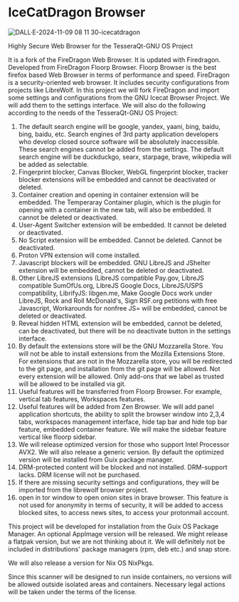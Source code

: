 # IceCatDragon Browser
![DALL·E-2024-11-09 08 11 30-icecatdragon](https://github.com/user-attachments/assets/222a3cef-ec91-4b41-a500-ef372f3663b9)


 Highly Secure Web Browser for the TesseraQt-GNU OS Project

It is a fork of the FireDragon Web Browser. It is updated with Firedragon. Developed from FireDragon Floorp Browser. Floorp Browser is the best firefox based Web Browser in terms of performance and speed. FireDragon is a security-oriented web browser. It includes security configurations from projects like LibreWolf. In this project we will fork FireDragon and import some settings and configurations from the GNU Icecat Browser Project. We will add them to the settings interface. We will also do the following according to the needs of the TesseraQt-GNU OS Project:

1. The default search engine will be google, yandex, yaani, bing, baidu, bing, baidu, etc. Search engines of 3rd party application developers who develop closed source software will be absolutely inaccessible. These search engines cannot be added from the settings. The default search engine will be duckduckgo, searx, starpage, brave, wikipedia will be added as selectable.
2. Fingerprint blocker, Canvas Blocker, WebGL fingerprint blocker, tracker blocker extensions will be embedded and cannot be deactivated or deleted.
3. Container creation and opening in container extension will be embedded. The Temperaray Container plugin, which is the plugin for opening with a container in the new tab, will also be embedded. It cannot be deleted or deactivated.
4. User-Agent Switcher extension will be embedded. It cannot be deleted or deactivated.
5. No Script extension will be embedded. Cannot be deleted. Cannot be deactivated. 
6. Proton VPN extension will come installed.
7. Javascript blockers will be embedded. GNU LibreJS and JShelter extension will be embedded, cannot be deleted or deactivated.
8. Other LibreJS extensions (LibreJS compatible Pay.gov, LibreJS compatible SumOfUs.org, LibreJS Google Docs, LibreJS/USPS compatibility, LibrifyJS: libgen.me, Make Google Docs work under LibreJS, Rock and Roll McDonald's, Sign RSF.org petitions with free Javascript, Workarounds for nonfree JS= will be embedded, cannot be deleted or deactivated.
9. Reveal hidden HTML extension will be embedded, cannot be deleted, can be deactivated, but there will be no deactivate button in the settings interface.
10. By default the extensions store will be the GNU Mozzarella Store. You will not be able to install extensions from the Mozilla Extensions Store. For extensions that are not in the Mozzarella store, you will be redirected to the git page, and installation from the git page will be allowed. Not every extension will be allowed. Only add-ons that we label as trusted will be allowed to be installed via git.
11. Useful features will be transferred from Floorp Browser. For example, vertical tab features, Workspaces features. 
12. Useful features will be added from Zen Browser. We will add panel application shortcuts, the ability to split the browser window into 2,3,4 tabs, workspaces management interface, hide tap bar and hide top bar feature, embedded container feature. We will make the sidebar feature vertical like floorp sidebar.
13. We will release optimized version for those who support Intel Processor AVX2. We will also release a generic version. By default the optimized version will be installed from Guix package manager.
14. DRM-protected content will be blocked and not installed. DRM-support lacks. DRM license will not be purchased.
15. If there are missing security settings and configurations, they will be imported from the librewolf browser project.
16. open in tor window to open onion sites in brave browser. This feature is not used for anonymity in terms of security, it will be added to access blocked sites, to access news sites, to access your protonmail account.


This project will be developed for installation from the Guix OS Package Manager. An optional AppImage version will be released. We might release a flatpak version, but we are not thinking about it. We will definitely not be included in distributions' package managers (rpm, deb etc.) and snap store.

We will also release a version for Nix OS NixPkgs.

Since this scanner will be designed to run inside containers, no versions will be allowed outside isolated areas and containers. Necessary legal actions will be taken under the terms of the license.
